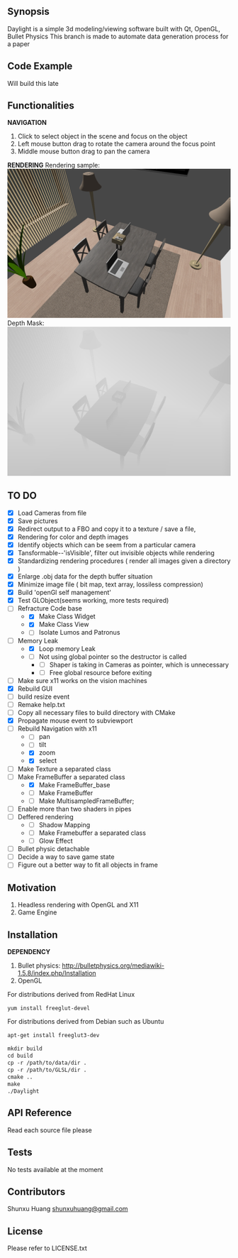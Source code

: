## Synopsis

Daylight is a simple 3d modeling/viewing software built with Qt, OpenGL, Bullet Physics
This branch is made to automate data generation process for a paper

## Code Example

Will build this late

## Functionalities

__NAVIGATION__
1. Click to select object in the scene and focus on the object
2. Left mouse button drag to rotate the camera around the focus point
3. Middle mouse button drag to pan the camera


__RENDERING__
Rendering sample:
![alt text](https://github.com/Shunxu-H/DayLight/blob/master/sampleImages/color.png?raw=true)
Depth Mask:
![alt text](https://github.com/Shunxu-H/DayLight/blob/master/sampleImages/depth.png?raw=true)


## TO DO

- [X] Load Cameras from file
- [X] Save pictures
- [X] Redirect output to a FBO and copy it to a texture / save a file,
- [X] Rendering for color and depth images
- [X] Identify objects which can be seem from a particular camera
- [X] Tansformable--'isVisible', filter out invisible objects while rendering
- [X] Standardizing rendering procedures ( render all images given a directory )
- [X] Enlarge .obj data for the depth buffer situation
- [X] Minimize image file ( bit map, text array, lossiless compression)
- [X] Build 'openGl self management'
- [X] Test GLObject(seems working, more tests required)
- [ ] Refracture Code base
  * - [X] Make Class Widget
  * - [X] Make Class View
  * - [ ] Isolate Lumos and Patronus
- [ ] Memory Leak
  * -[X] Loop memory Leak
  * -[ ] Not using global pointer so the destructor is called
	* -[ ] Shaper is taking in Cameras as pointer, which is unnecessary
	* -[ ] Free global resource before exiting
- [ ] Make sure x11 works on the vision machines
- [X] Rebuild GUI
- [ ] build resize event
- [ ] Remake help.txt
- [ ] Copy all necessary files to build directory with CMake
- [X] Propagate mouse event to subviewport
- [ ] Rebuild Navigation with x11
	* - [ ] pan
	* - [ ] tilt
	* - [X] zoom
	* - [X] select
- [ ] Make Texture a separated class
- [ ] Make FrameBuffer a separated class
  * - [X] Make FrameBuffer_base
  * - [ ] Make FrameBuffer
  * - [ ] Make MultisampledFrameBuffer;
- [ ] Enable more than two shaders in pipes
- [ ] Deffered rendering
	* - [ ] Shadow Mapping
    * - [ ] Make Framebuffer a separated class
	* - [ ] Glow Effect
- [ ] Bullet physic detachable
- [ ] Decide a way to save game state
- [ ] Figure out a better way to fit all objects in frame

## Motivation

1. Headless rendering with OpenGL and X11
2. Game Engine

## Installation

__DEPENDENCY__
1. Bullet physics: http://bulletphysics.org/mediawiki-1.5.8/index.php/Installation
2. OpenGL

For distributions derived from RedHat Linux

```
yum install freeglut-devel
```

For distributions derived from Debian such as Ubuntu

```
apt-get install freeglut3-dev
```


```
mkdir build
cd build
cp -r /path/to/data/dir .
cp -r /path/to/GLSL/dir .
cmake ..
make
./Daylight
```


## API Reference

Read each source file please

## Tests

No tests available at the moment

## Contributors

Shunxu Huang
shunxuhuang@gmail.com

## License

Please refer to LICENSE.txt

